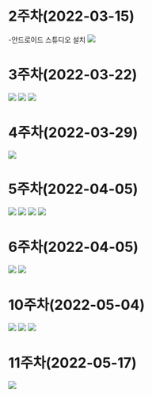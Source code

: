 # 2주차(2022-03-15)
-안드로이드 스튜디오 설치
<img width="" height="" src="./pic/2st.PNG.png"></img> 


# 3주차(2022-03-22)
<img width="" height="" src="./pic/3-1.png"></img> 
<img width="" height="" src="./pic/3-2.png"></img> 
<img width="" height="" src="./pic/3-3.png"></img> 


# 4주차(2022-03-29)
<img width="" height="" src="./pic/4.jpg"></img> 

# 5주차(2022-04-05)
<img width="" height="" src="./pic/5-1.png"></img> 
<img width="" height="" src="./pic/5-2.png"></img> 
<img width="" height="" src="./pic/5-3.png"></img> 
<img width="" height="" src="./pic/5-4.png"></img> 

# 6주차(2022-04-05)
<img width="" height="" src="./pic/7-1.png"></img> 
<img width="" height="" src="./pic/7-2.png"></img> 

# 10주차(2022-05-04)
<img width="" height="" src="./pic/8-1.png"></img> 
<img width="" height="" src="./pic/8-2.png"></img> 
<img width="" height="" src="./pic/8-3.png"></img> 

# 11주차(2022-05-17)
<img width="" height="" src="./pic/9.png"></img> 


